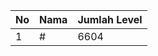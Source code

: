 | No | Nama            | Jumlah Level |
|----|-----------------|--------------|
| 1  | #    |    6604        |
